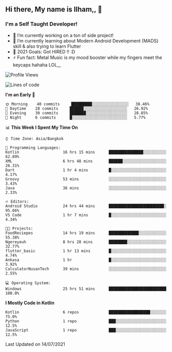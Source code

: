 ## Hi there, My name is Ilham,, 👋


### I'm a Self Taught Developer!
- 🔭 I’m currently working on a ton of side project!
- 🌱 I’m currently learning about Modern Android Development (MADS) skill & also trying to learn Flutter
- 🥅 2021 Goals: Got HIRED !! :D
- ⚡ Fun fact: Metal Music is my mood booster while my fingers meet the keycaps hahaha LOL,,, 



<!--START_SECTION:waka-->
![Profile Views](http://img.shields.io/badge/Profile%20Views-71-blue)

![Lines of code](https://img.shields.io/badge/From%20Hello%20World%20I%27ve%20Written-376095%20lines%20of%20code-blue)

**I'm an Early 🐤** 

```text
🌞 Morning    40 commits     █████████░░░░░░░░░░░░░░░░   38.46% 
🌆 Daytime    28 commits     ██████░░░░░░░░░░░░░░░░░░░   26.92% 
🌃 Evening    30 commits     ███████░░░░░░░░░░░░░░░░░░   28.85% 
🌙 Night      6 commits      █░░░░░░░░░░░░░░░░░░░░░░░░   5.77%

```


📊 **This Week I Spent My Time On** 

```text
⌚︎ Time Zone: Asia/Bangkok

💬 Programming Languages: 
Kotlin                   16 hrs 15 mins      ███████████████░░░░░░░░░░   62.89% 
XML                      6 hrs 48 mins       ██████░░░░░░░░░░░░░░░░░░░   26.31% 
Dart                     1 hr 4 mins         █░░░░░░░░░░░░░░░░░░░░░░░░   4.17% 
Groovy                   53 mins             ░░░░░░░░░░░░░░░░░░░░░░░░░   3.43% 
Java                     36 mins             ░░░░░░░░░░░░░░░░░░░░░░░░░   2.33%

🔥 Editors: 
Android Studio           24 hrs 44 mins      ████████████████████████░   95.66% 
VS Code                  1 hr 7 mins         █░░░░░░░░░░░░░░░░░░░░░░░░   4.34%

🐱‍💻 Projects: 
FoodReciepes             14 hrs 19 mins      █████████████░░░░░░░░░░░░   55.38% 
Ngereyeuh                8 hrs 28 mins       ████████░░░░░░░░░░░░░░░░░   32.77% 
flutter_basic            1 hr 13 mins        █░░░░░░░░░░░░░░░░░░░░░░░░   4.74% 
Ankasa                   1 hr                █░░░░░░░░░░░░░░░░░░░░░░░░   3.92% 
CalculatorNusanTech      39 mins             ░░░░░░░░░░░░░░░░░░░░░░░░░   2.55%

💻 Operating System: 
Windows                  25 hrs 51 mins      █████████████████████████   100.0%

```

**I Mostly Code in Kotlin** 

```text
Kotlin                   6 repos             ██████████████████░░░░░░░   75.0% 
Python                   1 repo              ███░░░░░░░░░░░░░░░░░░░░░░   12.5% 
JavaScript               1 repo              ███░░░░░░░░░░░░░░░░░░░░░░   12.5%

```



 Last Updated on 14/07/2021
<!--END_SECTION:waka-->
